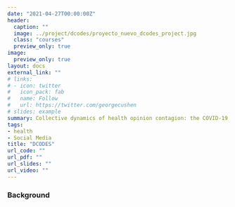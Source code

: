 ```yaml
---
date: "2021-04-27T00:00:00Z"
header:
  caption: ""
  image: ../project/dcodes/proyecto_nuevo_dcodes_project.jpg
  class: "courses"
  preview_only: true
image:
  preview_only: true
layout: docs
external_link: ""
# links:
# - icon: twitter
#   icon_pack: fab
#   name: Follow
#   url: https://twitter.com/georgecushen
# slides: example
summary: Collective dynamics of health opinion contagion: the COVID-19 infodemic and its effects on decision making processes
tags:
- health
- Social Media
title: "DCODES"
url_code: ""
url_pdf: ""
url_slides: ""
url_video: ""
---
```


### Background
